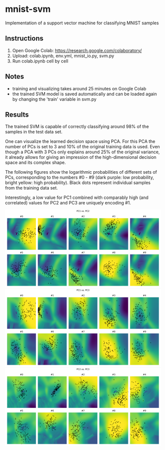 # mnist-svm
Implementation of a support vector machine for classifying MNIST samples

## Instructions
1. Open Google Colab: https://research.google.com/colaboratory/
2. Upload: colab.ipynb, env.yml, mnist_io.py, svm.py
3. Run colab.ipynb cell by cell

## Notes
- training and visualizing takes around 25 minutes on Google Colab
- the trained SVM model is saved automatically and can be loaded again by changing the 'train' variable in svm.py

## Results
The trained SVM is capable of correctly classifying around 98% of the samples in the test data set.

One can visualize the learned decision space using PCA.
For this PCA the number of PCs is set to 3 and 10% of the original training data is used.
Even though a PCA with 3 PCs only explains around 25% of the original variance, it already allows for giving an impression of the high-dimensional decision space and its complex shape.

The following figures show the logarithmic probabilities of different sets of PCs, corresponding to the numbers #0 - #9 (dark purple: low probability, bright yellow: high probability).
Black dots represent individual samples from the training data set.

Interestingly, a low value for PC1 combined with comparably high (and correlated) values for PC2 and PC3 are uniquely encoding #1. 

![](https://github.com/arnemonsees/mnist-svm/blob/master/pc1_vs_pc2.png)
![](https://github.com/arnemonsees/mnist-svm/blob/master/pc1_vs_pc3.png)
![](https://github.com/arnemonsees/mnist-svm/blob/master/pc2_vs_pc3.png)

